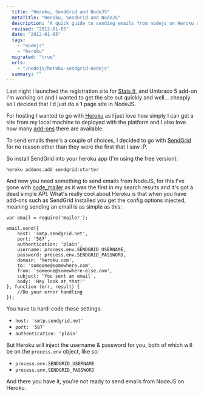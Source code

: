 ```yaml
---
  title: "Heroku, SendGrid and NodeJS"
  metaTitle: "Heroku, SendGrid and NodeJS"
  description: "A quick guide to sending emails from nodejs on Heroku using SendGrid"
  revised: "2012-01-05"
  date: "2012-01-05"
  tags: 
    - "nodejs"
    - "heroku"
  migrated: "true"
  urls: 
    - "/nodejs/heroku-sendgrid-nodejs"
  summary: ""
---
```

Last night I launched the registration site for [Stats It][1], and Umbraco 5 add-on I'm working on and I wanted to get the site out quickly and well... cheaply so I decided that I'd just do a 1 page site in NodeJS.

For hosting I wanted to go with [Heroku][2] as I just love how simply I can get a site from my local machine to deployed with the platform and I also love how many [add-ons][3] there are available.

To send emails there's a couple of choices, I decided to go with [SendGrid][4] for no reason other than they were the first that I saw :P.

So install SendGrid into your heroku app (I'm using the free version):

    heroku addons:add sendgrid:starter

And now you need something to send emails from NodeJS, for this I've gone with [node_mailer][5] as it was the first in my search results and it's got a dead simple API. What's really cool about Heroku is that when you have add-ons such as SendGrid installed you get the config options injected, meaning sending an email is as simple as this:

    var email = require('mailer');

	email.send({
		host: 'smtp.sendgrid.net',
		port: '587',
		authentication: 'plain',
		username: process.env.SENDGRID_USERNAME,
		password: process.env.SENDGRID_PASSWORD,
		domain: 'heroku.com',
		to: 'someone@somewhere.com',
		from: 'someone@somewhere-else.com',
		subject: 'You sent an email',
		body: 'Hey look at that!'
	}, function (err, result) {
		//Do your error handling
	});

You have to hard-code these settings:

* `host: 'smtp.sendgrid.net'`
* `port: '587'`
* `authentication: 'plain'`

But Heroku will inject the username & password for you, both of which will be on the `process.env` object, like so:

* `process.env.SENDGRID_USERNAME`
* `process.env.SENDGRID_PASSWORD`

And there you have it, you're not ready to send emails from NodeJS on Heroku.

  [1]: http://stats-it.com
  [2]: http://heroku.com
  [3]: http://addons.heroku.com/
  [4]: http://addons.heroku.com/sendgrid
  [5]: https://github.com/Marak/node_mailer